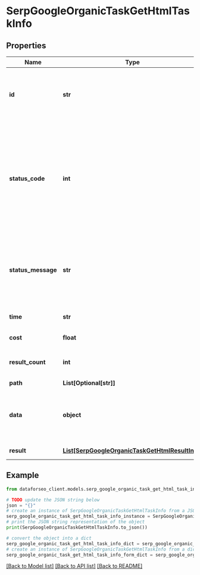 # SerpGoogleOrganicTaskGetHtmlTaskInfo


## Properties

Name | Type | Description | Notes
------------ | ------------- | ------------- | -------------
**id** | **str** | task identifier unique task identifier in our system in the UUID format | [optional] 
**status_code** | **int** | status code of the task generated by DataForSEO, can be within the following range: 10000-60000 you can find the full list of the response codes here | [optional] 
**status_message** | **str** | informational message of the task you can find the full list of general informational messages here | [optional] 
**time** | **str** | execution time, seconds | [optional] 
**cost** | **float** | total tasks cost, USD | [optional] 
**result_count** | **int** | number of elements in the result array | [optional] 
**path** | **List[Optional[str]]** | URL path | [optional] 
**data** | **object** | contains the same parameters that you specified in the POST request | [optional] 
**result** | [**List[SerpGoogleOrganicTaskGetHtmlResultInfo]**](SerpGoogleOrganicTaskGetHtmlResultInfo.md) | array of results | [optional] 

## Example

```python
from dataforseo_client.models.serp_google_organic_task_get_html_task_info import SerpGoogleOrganicTaskGetHtmlTaskInfo

# TODO update the JSON string below
json = "{}"
# create an instance of SerpGoogleOrganicTaskGetHtmlTaskInfo from a JSON string
serp_google_organic_task_get_html_task_info_instance = SerpGoogleOrganicTaskGetHtmlTaskInfo.from_json(json)
# print the JSON string representation of the object
print(SerpGoogleOrganicTaskGetHtmlTaskInfo.to_json())

# convert the object into a dict
serp_google_organic_task_get_html_task_info_dict = serp_google_organic_task_get_html_task_info_instance.to_dict()
# create an instance of SerpGoogleOrganicTaskGetHtmlTaskInfo from a dict
serp_google_organic_task_get_html_task_info_form_dict = serp_google_organic_task_get_html_task_info.from_dict(serp_google_organic_task_get_html_task_info_dict)
```
[[Back to Model list]](../README.md#documentation-for-models) [[Back to API list]](../README.md#documentation-for-api-endpoints) [[Back to README]](../README.md)


